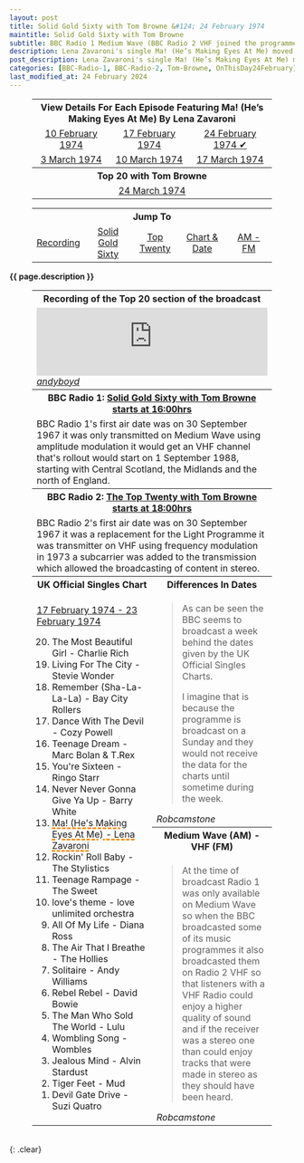 ```yaml
---
layout: post
title: Solid Gold Sixty with Tom Browne &#124; 24 February 1974
maintitle: Solid Gold Sixty with Tom Browne
subtitle: BBC Radio 1 Medium Wave (BBC Radio 2 VHF joined the programme for the top 20)
description: Lena Zavaroni's single Ma! (He’s Making Eyes At Me) moved up the charts from number 16 to number 13.
post_description: Lena Zavaroni's single Ma! (He’s Making Eyes At Me) moved up the charts from number 16 to number 13.
categories: [BBC-Radio-1, BBC-Radio-2, Tom-Browne, OnThisDay24February]
last_modified_at: 24 February 2024
---
```


<figure class="fig3">
<table style="text-align:center;">
<tr><th colspan="3">View Details For Each Episode Featuring Ma! (He’s Making Eyes At Me) By Lena Zavaroni</th></tr>
<tr><td><a href="/1974-02-10-Solid-Gold-Sixty-with-Tom-Browne/">10 February 1974</a></td><td><a href="/1974-02-17-Solid-Gold-Sixty-with-Tom-Browne/">17 February 1974</a></td><td><a href="/1974-02-24-Solid-Gold-Sixty-with-Tom-Browne/">24 February 1974 &#x2714;</a></td></tr>

<tr><td><a href="/1974-03-03-Solid-Gold-Sixty-with-Tom-Browne/">3 March 1974</a></td><td><a href="/1974-03-10-Solid-Gold-Sixty-with-Tom-Browne/">10 March 1974</a></td><td><a href="/1974-03-17-Solid-Gold-Sixty-with-Tom-Browne/">17 March 1974</a></td></tr>
<tr><th colspan="3">Top 20 with Tom Browne</th></tr>
<tr><td colspan="3"><a href="/1974-03-24-Top-20-with-Tom-Browne">24 March 1974</a></td></tr>
</table>
</figure>

<figure class="fig3">
<table style="text-align:center;">
<tr><th colspan="5">Jump To</th></tr>
<tr><td style="width:20%;"><a href="#infobox1">Recording</a></td><td style="width:20%;"><a href="#infobox2">Solid Gold Sixty</a></td><td style="width:20%;"><a href="#infobox3">Top Twenty</a></td><td style="width:20%;"><a href="#infobox4">Chart & Date</a></td><td style="width:20%;"><a href="#infobox5">AM - FM</a></td></tr>
</table>
</figure>

<strong>{{ page.description }}</strong>

<figure class="fig3">
<table>
<tr id="infobox1"><th colspan="2">Recording of the Top 20 section of the broadcast</th></tr>
<tr><td colspan="2">
<iframe width="100%" height="120" src="https://www.mixcloud.com/widget/iframe/?hide_cover=1&light=1&feed=%2Fandyboyd%2Ftom-browne-uk-top-20-24-2-1974%2F" frameborder="0" ></iframe>
<cite><a href="https://www.mixcloud.com/andyboyd">andyboyd</a></cite>
</td></tr>
<tr id="infobox2"><th colspan="2">BBC Radio 1: <a class="external-link" href="https://genome.ch.bbc.co.uk/schedules/radio1/england/1974-02-24#at-16.00">Solid Gold Sixty with Tom Browne starts at 16:00hrs</a></th></tr>
<tr><td colspan="2">BBC Radio 1's first air date was on 30 September 1967 it was only transmitted on Medium Wave using amplitude modulation it would get an VHF channel that's rollout would start on 1 September 1988, starting with Central Scotland, the Midlands and the north of England.</td></tr>

<tr id="infobox3"><th colspan="2">BBC Radio 2: <a class="external-link" href="https://genome.ch.bbc.co.uk/schedules/radio2/1974-02-24#at-18.00">The Top Twenty with Tom Browne starts at 18:00hrs</a></th></tr>
<tr><td colspan="2">BBC Radio 2's first air date was on 30 September 1967 it was a replacement for the Light Programme it was transmitter on VHF using frequency modulation in 1973 a subcarrier was added to the transmission which allowed the broadcasting of content in stereo.</td></tr>
<tr id="infobox4"><th style="width:50%;">UK Official Singles Chart</th><th>Differences In Dates</th></tr>
<tr>
<td rowspan="3" class="top">
<p><a class="external-link" href="https://www.officialcharts.com/charts/singles-chart/19740217/7501">17 February 1974 - 23 February 1974</a></p>
<ol reversed>
<li>The Most Beautiful Girl - Charlie Rich</li>
<li>Living For The City - Stevie Wonder</li>
<li>Remember (Sha-La-La-La) - Bay City Rollers</li>
<li>Dance With The Devil - Cozy Powell</li>
<li>Teenage Dream - Marc Bolan & T.Rex</li>
<li>You're Sixteen - Ringo Starr</li>
<li>Never Never Gonna Give Ya Up - Barry White</li>
<li style="text-decoration: underline dashed darkorange 3px;">Ma! (He's Making Eyes At Me) - Lena Zavaroni</li>
<li>Rockin' Roll Baby - The Stylistics</li>
<li>Teenage Rampage - The Sweet</li>
<li>love's theme - love unlimited orchestra</li>
<li>All Of My Life - Diana Ross</li>
<li>The Air That I Breathe - The Hollies</li>
<li>Solitaire - Andy Williams</li>
<li>Rebel Rebel - David Bowie</li>
<li>The Man Who Sold The World - Lulu</li>
<li>Wombling Song - Wombles</li>
<li>Jealous Mind - Alvin Stardust</li>
<li>Tiger Feet - Mud</li>
<li>Devil Gate Drive - Suzi Quatro</li>
</ol>

</td>
<td class="top">
<blockquote>
<p>As can be seen the BBC seems to broadcast a week behind the dates given by the UK Official Singles Charts.</p>
<p>I imagine that is because the programme is broadcast on a Sunday and they would not receive the data for the charts until sometime during the week.</p>
</blockquote>
<cite>Robcamstone</cite>
</td></tr>
<tr id="infobox5"><th class="top">Medium Wave (AM) - VHF (FM)</th></tr>
<tr><td class="top">
<blockquote>
<p>At the time of broadcast Radio 1 was only available on Medium Wave so when the BBC broadcasted some of its music programmes it also broadcasted them on Radio 2 VHF so that listeners with a VHF Radio could enjoy a higher quality of sound and if the receiver was a stereo one than could enjoy tracks that were made in stereo as they should have been heard.</p>
</blockquote>
<cite>Robcamstone</cite>
</td></tr>
</table>
</figure>

<br />{: .clear}

